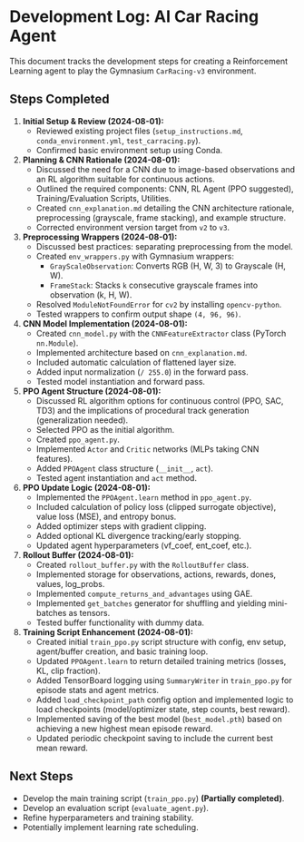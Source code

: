 # Development Log: AI Car Racing Agent

This document tracks the development steps for creating a Reinforcement Learning agent to play the Gymnasium `CarRacing-v3` environment.

## Steps Completed

1.  **Initial Setup & Review (2024-08-01):**
    *   Reviewed existing project files (`setup_instructions.md`, `conda_environment.yml`, `test_carracing.py`).
    *   Confirmed basic environment setup using Conda.
2.  **Planning & CNN Rationale (2024-08-01):**
    *   Discussed the need for a CNN due to image-based observations and an RL algorithm suitable for continuous actions.
    *   Outlined the required components: CNN, RL Agent (PPO suggested), Training/Evaluation Scripts, Utilities.
    *   Created `cnn_explanation.md` detailing the CNN architecture rationale, preprocessing (grayscale, frame stacking), and example structure.
    *   Corrected environment version target from `v2` to `v3`.
3.  **Preprocessing Wrappers (2024-08-01):**
    *   Discussed best practices: separating preprocessing from the model.
    *   Created `env_wrappers.py` with Gymnasium wrappers:
        *   `GrayScaleObservation`: Converts RGB (H, W, 3) to Grayscale (H, W).
        *   `FrameStack`: Stacks `k` consecutive grayscale frames into observation (k, H, W).
    *   Resolved `ModuleNotFoundError` for `cv2` by installing `opencv-python`.
    *   Tested wrappers to confirm output shape `(4, 96, 96)`.
4.  **CNN Model Implementation (2024-08-01):**
    *   Created `cnn_model.py` with the `CNNFeatureExtractor` class (PyTorch `nn.Module`).
    *   Implemented architecture based on `cnn_explanation.md`.
    *   Included automatic calculation of flattened layer size.
    *   Added input normalization (`/ 255.0`) in the forward pass.
    *   Tested model instantiation and forward pass.
5.  **PPO Agent Structure (2024-08-01):**
    *   Discussed RL algorithm options for continuous control (PPO, SAC, TD3) and the implications of procedural track generation (generalization needed).
    *   Selected PPO as the initial algorithm.
    *   Created `ppo_agent.py`.
    *   Implemented `Actor` and `Critic` networks (MLPs taking CNN features).
    *   Added `PPOAgent` class structure (`__init__`, `act`).
    *   Tested agent instantiation and `act` method.
6.  **PPO Update Logic (2024-08-01):**
    *   Implemented the `PPOAgent.learn` method in `ppo_agent.py`.
    *   Included calculation of policy loss (clipped surrogate objective), value loss (MSE), and entropy bonus.
    *   Added optimizer steps with gradient clipping.
    *   Added optional KL divergence tracking/early stopping.
    *   Updated agent hyperparameters (vf_coef, ent_coef, etc.).
7.  **Rollout Buffer (2024-08-01):**
    *   Created `rollout_buffer.py` with the `RolloutBuffer` class.
    *   Implemented storage for observations, actions, rewards, dones, values, log_probs.
    *   Implemented `compute_returns_and_advantages` using GAE.
    *   Implemented `get_batches` generator for shuffling and yielding mini-batches as tensors.
    *   Tested buffer functionality with dummy data.
8.  **Training Script Enhancement (2024-08-01):**
    *   Created initial `train_ppo.py` script structure with config, env setup, agent/buffer creation, and basic training loop.
    *   Updated `PPOAgent.learn` to return detailed training metrics (losses, KL, clip fraction).
    *   Added TensorBoard logging using `SummaryWriter` in `train_ppo.py` for episode stats and agent metrics.
    *   Added `load_checkpoint_path` config option and implemented logic to load checkpoints (model/optimizer state, step counts, best reward).
    *   Implemented saving of the best model (`best_model.pth`) based on achieving a new highest mean episode reward.
    *   Updated periodic checkpoint saving to include the current best mean reward.

## Next Steps

*   Develop the main training script (`train_ppo.py`) **(Partially completed)**.
*   Develop an evaluation script (`evaluate_agent.py`).
*   Refine hyperparameters and training stability.
*   Potentially implement learning rate scheduling. 